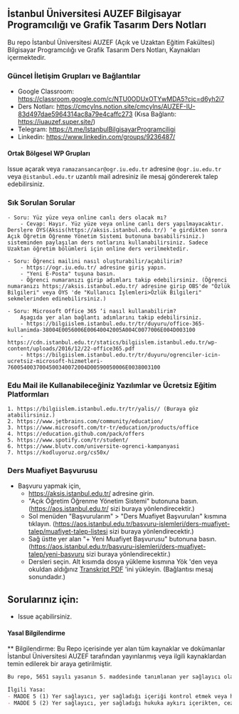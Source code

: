## İstanbul Üniversitesi AUZEF Bilgisayar Programcılığı ve Grafik Tasarım Ders Notları
Bu repo İstanbul Üniversitesi AUZEF (Açık ve Uzaktan Eğitim Fakültesi) Bilgisayar Programcılığı ve Grafik Tasarım Ders Notları, Kaynakları içermektedir.


### Güncel İletişim Grupları ve Bağlantılar
- Google Classroom: https://classroom.google.com/c/NTU0ODUxOTYwMDA5?cjc=d6yh2i7
- Ders Notları: https://cmcylns.notion.site/cmcylns/AUZEF-IU-83d497dae5964314ac8a79e4caffc273 (Kısa Bağlantı: https://iuauzef.super.site/)
- Telegram: https://t.me/IstanbulBilgisayarProgramciligi
- Linkedin: https://www.linkedin.com/groups/9236487/

#### Ortak Bölgesel WP Grupları
Issue açarak veya `ramazansancar@ogr.iu.edu.tr` adresine `@ogr.iu.edu.tr` veya `@istanbul.edu.tr` uzantılı mail adresiniz ile mesaj göndererek talep edebilirsiniz.

### Sık Sorulan Sorular
    - Soru: Yüz yüze veya online canlı ders olacak mı?
        - Cevap: Hayır. Yüz yüze veya online canlı ders yapılmayacaktır. Derslere ÖYS(Aksis(https://aksis.istanbul.edu.tr/) ‘e girdikten sonra Açık Öğretim Öğrenme Yönetim Sistemi butonuna basabilirsiniz.) sisteminden paylaşılan ders notlarını kullanabilirsiniz. Sadece Uzaktan öğretim bölümleri için online ders verilmektedir.

    - Soru: Öğrenci mailini nasıl oluşturabilir/açabilirim?
	    - https://ogr.iu.edu.tr/ adresine giriş yapın.
	    - "Yeni E-Posta" tuşuna basın.
	    - Öğrenci numaranızı girip adımları takip edebilirsiniz. (Öğrenci numaranızı https://aksis.istanbul.edu.tr/ adresine girip OBS'de "Özlük Bilgileri" veya ÖYS 'de "Kullanıcı İşlemleri>Özlük Bilgileri" sekmelerinden edinebilirsiniz.)

    - Soru: Microsoft Office 365 ‘i nasıl kullanabilirim?
        Aşagıda yer alan bağlantı adımlarını takip edebilirsiniz.
	    - https://bilgiislem.istanbul.edu.tr/tr/duyuru/office-365-kullanimda-38004E0056006E00640042005A004C0077006E004D003100
        - https://cdn.istanbul.edu.tr/statics/bilgiislem.istanbul.edu.tr/wp-content/uploads/2016/12/22-office365.pdf
	    - https://bilgiislem.istanbul.edu.tr/tr/duyuru/ogrenciler-icin-ucretsiz-microsoft-hizmetleri-7600540037004500340072004D00590050006E0038003100

### Edu Mail ile Kullanabileceğiniz Yazılımlar ve Ücretsiz Eğitim Platformları
    1. https://bilgiislem.istanbul.edu.tr/tr/yalis// (Buraya göz atabilirsiniz.)
    2. https://www.jetbrains.com/community/education/
    3. https://www.microsoft.com/tr-tr/education/products/office
    4. https://education.github.com/pack/offers
    5. https://www.spotify.com/tr/student/
    6. https://www.blutv.com/universite-ogrenci-kampanyasi
    7. https://kodluyoruz.org/cs50x/

### Ders Muafiyet Başvurusu
- Başvuru yapmak için,
    - https://aksis.istanbul.edu.tr/ adresine girin.   
    - "Açık Öğretim Öğrenme Yönetim Sistemi" butonuna basın. (https://aos.istanbul.edu.tr/ sizi buraya yönlendirecektir.)
    - Sol menüden "Başvurularım" > "Ders Muafiyet Başvuruları" kısmına tıklayın. (https://aos.istanbul.edu.tr/basvuru-islemleri/ders-muafiyet-talep/muafiyet-talep-listesi sizi buraya yönlendirecektir.)
    - Sağ üstte yer alan "+ Yeni Muafiyet Başvurusu" butonuna basın. (https://aos.istanbul.edu.tr/basvuru-islemleri/ders-muafiyet-talep/yeni-basvuru sizi buraya yönlendirecektir.)
    - Dersleri seçin. Alt kısımda dosya yükleme kısmına Yök 'den veya okuldan aldığınız [Transkript PDF](https://www.turkiye.gov.tr/yuksekogretim-kurulu-transkript-belgesi-sorgulama) 'ini yükleyin. (Bağlantısı mesaj sonundadır.)
    
## Sorularınız için:
- Issue açabilirsiniz.

#### Yasal Bilgilendirme

** Bilgilendirme: Bu Repo içerisinde yer alan tüm kaynaklar ve dokümanlar İstanbul Üniversitesi AUZEF tarafından yayınlanmış veya ilgili kaynaklardan temin edilerek bir araya getirilmiştir.
```md
Bu repo, 5651 sayılı yasanın 5. maddesinde tanımlanan yer sağlayıcı olarak hizmet vermektedir. İlgili yasaya göre, repo yönetiminin hukuka aykırı içerikleri kontrol etme yükümlülüğü yoktur. Bu sebeple, repo uyar ve kaldır prensibini benimsemiştir. Telif hakkına konu olan eserlerin yasal olmayan bir biçimde paylaşıldığını ve yasal haklarının çiğnendiğini düşünen hak sahipleri veya meslek birlikleri, “ramazan@ramazansancar.com.tr” mail adresinden bana ulaşabilirler. Buraya ulaşan talep ve şikayetler hukuksal olarak incelenecek, şikayet yerinde görüldüğü takdirde, ihlal olduğu düşünülen içerikler repodan kaldırılacaktır.

İlgili Yasa:
- MADDE 5 (1) Yer sağlayıcı, yer sağladığı içeriği kontrol etmek veya hukuka aykırı bir faaliyetin söz konusu olup olmadığını araştırmakla yükümlü değildir.
- MADDE 5 (2) Yer sağlayıcı, yer sağladığı hukuka aykırı içerikten, ceza sorumluluğu ile ilgili hükümler saklı kalmak kaydıyla, bu Kanunun 8 inci ve 9 uncu maddelerine göre haberdar edilmesi halinde ve teknik olarak imkân bulunduğu ölçüde hukuka aykırı içeriği yayından kaldırmakla yükümlüdür.
```
